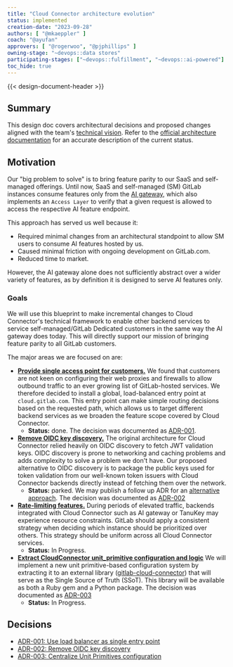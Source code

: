 ```yaml
---
title: "Cloud Connector architecture evolution"
status: implemented
creation-date: "2023-09-28"
authors: [ "@mkaeppler" ]
coach: "@ayufan"
approvers: [ "@rogerwoo", "@pjphillips" ]
owning-stage: "~devops::data stores"
participating-stages: ["~devops::fulfillment", "~devops::ai-powered"]
toc_hide: true
---
```


{{< design-document-header >}}

## Summary

This design doc covers architectural decisions and proposed changes aligned with the team's
[technical vision](/handbook/engineering/infrastructure/team/cloud-connector/technical_vision/).
Refer to the [official architecture documentation](https://docs.gitlab.com/ee/development/cloud_connector/architecture.html)
for an accurate description of the current status.

## Motivation

Our "big problem to solve" is to bring feature parity to our SaaS and self-managed offerings.
Until now, SaaS and self-managed (SM) GitLab instances consume features only from the
[AI gateway](https://docs.gitlab.com/ee/architecture/blueprints/ai_gateway/index.html),
which also implements an `Access Layer` to verify that a given request is allowed
to access the respective AI feature endpoint.
<!-- TODO: change to new design doc URL -->

This approach has served us well because it:

- Required minimal changes from an architectural standpoint to allow SM users to consume AI features hosted by us.
- Caused minimal friction with ongoing development on GitLab.com.
- Reduced time to market.

However, the AI gateway alone does not sufficiently abstract over a wider variety of features,
as by definition it is designed to serve AI features only.

### Goals

We will use this blueprint to make incremental changes to Cloud Connector's technical framework
to enable other backend services to service self-managed/GitLab Dedicated customers in the same way
the AI gateway does today. This will directly support our mission of bringing feature parity
to all GitLab customers.

The major areas we are focused on are:

- [**Provide single access point for customers.**](https://gitlab.com/groups/gitlab-org/-/epics/12405)
  We found that customers are not keen on configuring their web proxies and firewalls
  to allow outbound traffic to an ever growing list of GitLab-hosted services. We therefore decided to
  install a global, load-balanced entry point at `cloud.gitlab.com`. This entry point can make simple
  routing decisions based on the requested path, which allows us to target different backend services
  as we broaden the feature scope covered by Cloud Connector.
  - **Status:** done. The decision was documented as [ADR-001](decisions/001_lb_entry_point.md).
- [**Remove OIDC key discovery.**](https://gitlab.com/groups/gitlab-org/-/epics/15142)
  The original architecture for Cloud Connector relied heavily on OIDC discovery to fetch JWT validation keys.
  OIDC discovery is prone to networking and caching problems and adds complexity to solve a problem we don't have.
  Our proposed alternative to OIDC discovery is to package the public keys used for token validation from our well-known token issuers with Cloud Connector backends directly instead of fetching them over the network.
  - **Status:** parked. We may publish a follow up ADR for an [alternative approach](https://gitlab.com/groups/gitlab-org/-/epics/14401). The decision was documented as [ADR-002](decisions/002_remove_oidc_key_discovery.md)
- [**Rate-limiting features.**](https://gitlab.com/groups/gitlab-org/-/epics/12032)
  During periods of elevated traffic, backends integrated with Cloud Connector such as
  AI gateway or TanuKey may experience resource constraints. GitLab should apply a consistent strategy when deciding which instance
  should be prioritized over others. This strategy should be uniform across all Cloud Connector services.
  - **Status:** In Progress.
- [**Extract CloudConnector unit_primitive configuration and logic**](https://gitlab.com/groups/gitlab-org/-/epics/14310)
  We will implement a new unit primitive-based configuration system by extracting it to an external library ([gitlab-cloud-connector](https://gitlab.com/gitlab-org/cloud-connector/gitlab-cloud-connector)) that will serve as the Single Source of Truth (SSoT).
  This library will be available as both a Ruby gem and a Python package. The decision was documented as [ADR-003](decisions/003_unit_primitives.md)
  - **Status:** In Progress.

## Decisions

- [ADR-001: Use load balancer as single entry point](decisions/001_lb_entry_point.md)
- [ADR-002: Remove OIDC key discovery](decisions/002_remove_oidc_key_discovery.md)
- [ADR-003: Centralize Unit Primitives configuration](decisions/003_unit_primitives.md)

